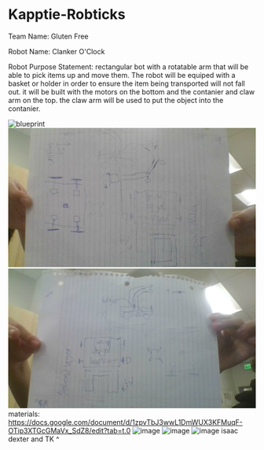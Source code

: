 # Kapptie-Robticks

Team Name: Gluten Free

Robot Name: Clanker O'Clock

Robot Purpose Statement: rectangular bot with a rotatable arm that will be able to pick items up and move them. The robot will be equiped with a basket or holder in order to ensure the item being transported will not fall out. it will be built with the motors on the bottom and the contanier and claw arm on the top. the claw arm will be used to put the object into the contanier. 

![blueprint](https://github.com/user-attachments/assets/bc0f62a2-4463-4895-b12a-1912452b48d0)
![blueprint](https://github.com/1450slx/kapptie-robticks/blob/main/IMG_20250828_140014.jpg)
![blueprint](https://github.com/1450slx/kapptie-robticks/blob/main/IMG_20250828_140018.jpg)
materials: https://docs.google.com/document/d/1zpvTbJ3wwL1DmWUX3KFMuqF-OTip3XTGcGMaVx_SdZ8/edit?tab=t.0
<img width="582" height="776" alt="image" src="https://github.com/user-attachments/assets/51da15b6-7b2e-4cff-ad41-beb06f3e2698" />
<img width="550" height="733" alt="image" src="https://github.com/user-attachments/assets/5fa3f083-776d-4458-80ea-85094a50e4c4" />
<img width="543" height="724" alt="image" src="https://github.com/user-attachments/assets/946e9781-8b50-4d0d-9e27-018b74cd7a1a" />
isaac dexter and TK ^
